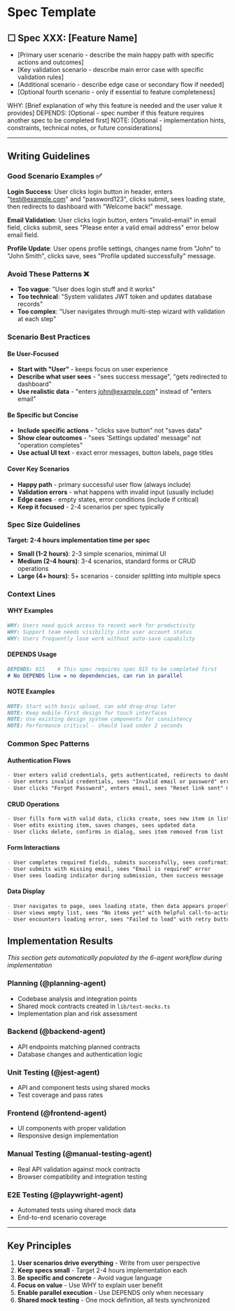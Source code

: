 # Spec Template

## ☐ Spec XXX: [Feature Name]

- [Primary user scenario - describe the main happy path with specific actions and outcomes]
- [Key validation scenario - describe main error case with specific validation rules]  
- [Additional scenario - describe edge case or secondary flow if needed]
- [Optional fourth scenario - only if essential to feature completeness]

WHY: [Brief explanation of why this feature is needed and the user value it provides]
DEPENDS: [Optional - spec number if this feature requires another spec to be completed first]
NOTE: [Optional - implementation hints, constraints, technical notes, or future considerations]

---

## Writing Guidelines

### Good Scenario Examples ✅

**Login Success**: User clicks login button in header, enters "test@example.com" and "password123", clicks submit, sees loading state, then redirects to dashboard with "Welcome back!" message.

**Email Validation**: User clicks login button, enters "invalid-email" in email field, clicks submit, sees "Please enter a valid email address" error below email field.

**Profile Update**: User opens profile settings, changes name from "John" to "John Smith", clicks save, sees "Profile updated successfully" message.

### Avoid These Patterns ❌

- **Too vague**: "User does login stuff and it works"
- **Too technical**: "System validates JWT token and updates database records"  
- **Too complex**: "User navigates through multi-step wizard with validation at each step"

### Scenario Best Practices

#### Be User-Focused
- **Start with "User"** - keeps focus on user experience
- **Describe what user sees** - "sees success message", "gets redirected to dashboard"
- **Use realistic data** - "enters john@example.com" instead of "enters email"

#### Be Specific but Concise
- **Include specific actions** - "clicks save button" not "saves data"
- **Show clear outcomes** - "sees 'Settings updated' message" not "operation completes"
- **Use actual UI text** - exact error messages, button labels, page titles

#### Cover Key Scenarios
- **Happy path** - primary successful user flow (always include)
- **Validation errors** - what happens with invalid input (usually include)
- **Edge cases** - empty states, error conditions (include if critical)
- **Keep it focused** - 2-4 scenarios per spec typically

### Spec Size Guidelines

**Target: 2-4 hours implementation time per spec**

- **Small (1-2 hours)**: 2-3 simple scenarios, minimal UI
- **Medium (2-4 hours)**: 3-4 scenarios, standard forms or CRUD operations  
- **Large (4+ hours)**: 5+ scenarios - consider splitting into multiple specs

### Context Lines

#### WHY Examples
```markdown
WHY: Users need quick access to recent work for productivity
WHY: Support team needs visibility into user account status
WHY: Users frequently lose work without auto-save capability
```

#### DEPENDS Usage
```markdown
DEPENDS: 015    # This spec requires spec 015 to be completed first
# No DEPENDS line = no dependencies, can run in parallel
```

#### NOTE Examples  
```markdown
NOTE: Start with basic upload, can add drag-drop later
NOTE: Keep mobile-first design for touch interfaces
NOTE: Use existing design system components for consistency
NOTE: Performance critical - should load under 2 seconds
```

### Common Spec Patterns

#### Authentication Flows
```markdown
- User enters valid credentials, gets authenticated, redirects to dashboard
- User enters invalid credentials, sees "Invalid email or password" error
- User clicks "Forgot Password", enters email, sees "Reset link sent" message
```

#### CRUD Operations
```markdown
- User fills form with valid data, clicks create, sees new item in list
- User edits existing item, saves changes, sees updated data
- User clicks delete, confirms in dialog, sees item removed from list
```

#### Form Interactions
```markdown
- User completes required fields, submits successfully, sees confirmation
- User submits with missing email, sees "Email is required" error
- User sees loading indicator during submission, then success message
```

#### Data Display
```markdown
- User navigates to page, sees loading state, then data appears properly formatted
- User views empty list, sees "No items yet" with helpful call-to-action
- User encounters loading error, sees "Failed to load" with retry button
```

## Implementation Results

*This section gets automatically populated by the 6-agent workflow during implementation*

### Planning (@planning-agent)
- Codebase analysis and integration points
- Shared mock contracts created in `lib/test-mocks.ts`
- Implementation plan and risk assessment

### Backend (@backend-agent)
- API endpoints matching planned contracts
- Database changes and authentication logic

### Unit Testing (@jest-agent)
- API and component tests using shared mocks
- Test coverage and pass rates

### Frontend (@frontend-agent)
- UI components with proper validation
- Responsive design implementation

### Manual Testing (@manual-testing-agent)
- Real API validation against mock contracts
- Browser compatibility and integration testing

### E2E Testing (@playwright-agent)
- Automated tests using shared mock data
- End-to-end scenario coverage

---

## Key Principles

1. **User scenarios drive everything** - Write from user perspective
2. **Keep specs small** - Target 2-4 hours implementation each
3. **Be specific and concrete** - Avoid vague language
4. **Focus on value** - Use WHY to explain user benefit
5. **Enable parallel execution** - Use DEPENDS only when necessary
6. **Shared mock testing** - One mock definition, all tests synchronized